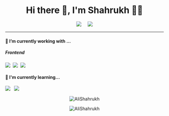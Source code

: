 <h1 align='center'> Hi there 👋, I'm Shahrukh  👩‍💻 </h1>

<!--
**AliShahrukh/AliShahrukh** is a ✨ _special_ ✨ repository because its `README.md` (this file) appears on your GitHub profile.

Here are some ideas to get you started:

- 🔭 I’m currently working on ...
- 🌱 I’m currently learning ...
- 👯 I’m looking to collaborate on ...
- 🤔 I’m looking for help with ...
- 💬 Ask me about ...
- 📫 How to reach me: ...
- 😄 Pronouns: ...
- ⚡ Fun fact: ...
-->


<p align='center'>
  <a href="https://www.linkedin.com/in/md-shahrukh-ali/"><img src="https://img.shields.io/badge/linkedin-%230077B5.svg?&style=for-the-badge&logo=linkedin&logoColor=white" /></a>&nbsp;&nbsp;&nbsp;&nbsp;
  <a href="mailto:shahrukh.ali7860@gmail.com?subject=ConnectShahrukh"><img src="https://img.shields.io/badge/gmail-%23D14836.svg?&style=for-the-badge&logo=gmail&logoColor=white" /></a>

</p>


<hr>


<h4> 🔭 I’m currently working with ...</h4>


<h5> Frontend</h5>
<p >
  <img src="https://img.shields.io/badge/html5%20-%23e34f26.svg?&style=for-the-badge&logo=html5&logoColor=white" />&nbsp;&nbsp;<img src="https://img.shields.io/badge/css3%20-%231572B6.svg?&style=for-the-badge&logo=css3&logoColor=white" />&nbsp;&nbsp;<img src="https://img.shields.io/badge/javascript%20-%23F7DF1E.svg?&style=for-the-badge&logo=javascript&logoColor=white" />&nbsp;&nbsp;
</p>

<h4>🌱 I'm currently learning...</h4>
<p >
  <img src="https://img.shields.io/badge/react%20-%2361DAFB.svg?&style=for-the-badge&logo=react&logoColor=white" />&nbsp;&nbsp;&nbsp;<img src="https://img.shields.io/badge/node.js%20-%23339933.svg?&style=for-the-badge&logo=node.js&logoColor=white" />&nbsp;&nbsp;&nbsp;
</p>

<p align='center'><img src="https://github-readme-stats.vercel.app/api/top-langs/?username=AliShahrukh&layout=compact" alt="AliShahrukh"/></p>
<p align='center'><img src="https://github-readme-stats.vercel.app/api?username=AliShahrukh&show_icons=true&theme=radical" alt="AliShahrukh" /></p>
